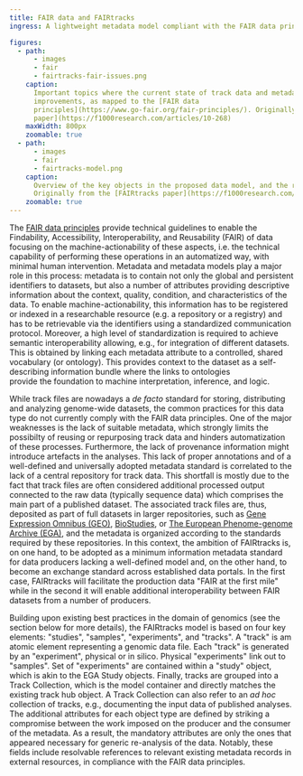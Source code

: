 ```yaml
---
title: FAIR data and FAIRtracks
ingress: A lightweight metadata model compliant with the FAIR data principles

figures:
  - path:
      - images
      - fair
      - fairtracks-fair-issues.png
    caption:
      Important topics where the current state of track data and metadata have potential for
      improvements, as mapped to the [FAIR data
      principles](https://www.go-fair.org/fair-principles/). Originally from the [FAIRtracks
      paper](https://f1000research.com/articles/10-268)
    maxWidth: 800px
    zoomable: true
  - path:
      - images
      - fair
      - fairtracks-model.png
    caption:
      Overview of the key objects in the proposed data model, and the relationships between them.
      Originally from the [FAIRtracks paper](https://f1000research.com/articles/10-268)
    zoomable: true
---
```


The [FAIR data principles](https://www.go-fair.org/fair-principles/) provide technical guidelines to
enable the Findability, Accessibility, Interoperability, and Reusability (FAIR) of data focusing on
the machine-actionability of these aspects, i.e. the technical capability of performing these
operations in an automatized way, with minimal human intervention. Metadata and metadata models play
a major role in this process: metadata is to contain not only the global and persistent identifiers
to datasets, but also a number of attributes providing descriptive information about the context,
quality, condition, and characteristics of the data. To enable machine-actionability, this
information has to be registered or indexed in a researchable resource (e.g. a repository or a
registry) and has to be retrievable via the identifiers using a standardized communication protocol.
Moreover, a high level of standardization is required to achieve semantic interoperability allowing,
e.g., for integration of different datasets. This is obtained by linking each metadata attribute to
a controlled, shared vocabulary (or ontology). This provides context to the dataset as a
self-describing information bundle where the links to ontologies  
provide the foundation to machine interpretation, inference, and logic.

While track files are nowadays a _de facto_ standard for storing, distributing and analyzing
genome-wide datasets, the common practices for this data type do not currently comply with the FAIR
data principles. One of the major weaknesses is the lack of suitable metadata, which strongly limits
the possibilty of reusing or repurposing track data and hinders automatization of these processes.
Furthermore, the lack of provenance information might introduce artefacts in the analyses. This lack
of proper annotations and of a well-defined and universally adopted metadata standard is correlated
to the lack of a central repository for track data. This shortfall is mostly due to the fact that
track files are often considered additional processed output connected to the raw data (typically
sequence data) which comprises the main part of a published dataset. The associated track files are,
thus, deposited as part of full datasets in larger repositories, such as
[Gene Expression Omnibus (GEO)](https://www.ncbi.nlm.nih.gov/geo/),
[BioStudies](https://www.ebi.ac.uk/biostudies/), or
[The European Phenome-genome Archive (EGA)](https://ega-archive.org/), and the metadata is organized
according to the standards required by these repositories. In this context, the ambition of
FAIRtracks is, on one hand, to be adopted as a minimum information metadata standard for data
producers lacking a well-defined model and, on the other hand, to become an exchange standard across
established data portals. In the first case, FAIRtracks will facilitate the production data "FAIR at
the first mile" while in the second it will enable additional interoperability between FAIR datasets
from a number of producers.

Building upon existing best practices in the domain of genomics (see the section below for more
details), the FAIRtracks model is based on four key elements: "studies", "samples", "experiments",
and "tracks". A "track" is am atomic element representing a genomic data file. Each "track" is
generated by an "experiment", physical or in silico. Physical "experiments" link out to "samples".
Set of "experiments" are contained within a "study" object, which is akin to the EGA Study objects.
Finally, tracks are grouped into a Track Collection, which is the model container and directly
matches the existing track hub object. A Track Collection can also refer to an _ad hoc_ collection
of tracks, e.g., documenting the input data of published analyses. The additional attributes for
each object type are defined by striking a compromise between the work imposed on the producer and
the consumer of the metadata. As a result, the mandatory attributes are only the ones that appeared
necessary for generic re-analysis of the data. Notably, these fields include resolvable references
to relevant existing metadata records in external resources, in compliance with the FAIR data
principles.
